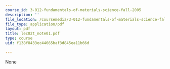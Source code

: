 ```yaml
---
course_id: 3-012-fundamentals-of-materials-science-fall-2005
description: ''
file_location: /coursemedia/3-012-fundamentals-of-materials-science-fall-2005/f138f8433ec44665baf3d845ea11b66d_lec02t_note01.pdf
file_type: application/pdf
layout: pdf
title: lec02t_note01.pdf
type: course
uid: f138f8433ec44665baf3d845ea11b66d

---
```

None